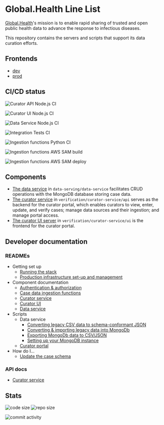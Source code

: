 # Global.Health Line List

[Global.Health](http://www.global.health)'s mission is to enable rapid sharing of trusted and open public health data to
advance the response to infectious diseases.

This repository contains the servers and scripts that support its data curation efforts.

## Frontends

- [dev](https://dev-curator.ghdsi.org)
- [prod](https://curator.ghdsi.org)

## CI/CD status

![Curator API Node.js CI](https://github.com/globaldothealth/list/workflows/Curator%20API%20Node.js%20CI/badge.svg)

![Curator UI Node.js CI](https://github.com/globaldothealth/list/workflows/Curator%20UI%20Node.js%20CI/badge.svg)

![Data Service Node.js CI](https://github.com/globaldothealth/list/workflows/Data%20service%20Node.js%20CI/badge.svg)

![Integration Tests CI](https://github.com/globaldothealth/list/workflows/Integration%20Tests%20CI/badge.svg)

![Ingestion functions Python CI](https://github.com/globaldothealth/list/workflows/Ingestion%20functions%20Python%20CI/badge.svg)

![Ingestion functions AWS SAM build](https://github.com/globaldothealth/list/workflows/Ingestion%20functions%20AWS%20SAM%20build/badge.svg)

![Ingestion functions AWS SAM deploy](https://github.com/globaldothealth/list/workflows/Ingestion%20functions%20AWS%20SAM%20deploy/badge.svg)

## Components

- [The data service](data-serving/data-service) in `data-serving/data-service` facilitates CRUD operations with the
  MongoDB database storing case data.
- [The curator service](verification/curator-service/api) in `verification/curator-service/api` serves as the backend
  for the curator portal, which enables curators to view, enter, update, and verify cases; manage data sources and their
  ingestion; and manage portal access.
- [The curator UI server](verification/curator-service/ui) in `verification/curator-service/ui` is the frontend for the
  curator portal.

## Developer documentation

### READMEs

- Getting set up
    - [Running the stack](dev/README.md)
    - [Production infrastructure set-up and management](aws/README.md)
- Component documentation
    - [Authentication & authorization](verification/curator-service/auth.md)
    - [Case data ingestion functions](ingestion/functions/README.md)
    - [Curator service](verification/curator-service/api/README.md)
    - [Curator UI](verification/curator-service/ui/README.md)
    - [Data service](data-serving/data-service/README.md)
- Scripts
    - Data service
        - [Converting legacy CSV data to schema-conformant JSON](data-serving/scripts/convert-data/README.md)
        - [Converting & importing legacy data into MongoDb](data-serving/scripts/data-pipeline/README.md)
        - [Exporting MongoDb data to CSV/JSON](data-serving/scripts/export-data/README.md)
        - [Setting up your MongoDB instance](data-serving/scripts/setup-db/README.md)
    - [Curator portal](verification/scripts/README.md)
- How do I...
  - [Update the case schema](data-serving/README.md)

### API docs

- [Curator service](curator.ghdsi.org/api-docs)

## Stats

![code size](https://img.shields.io/github/languages/code-size/globaldothealth/list) ![repo size](https://img.shields.io/github/repo-size/globaldothealth/list)

![commit activity](https://img.shields.io/github/commit-activity/w/globaldothealth/list)